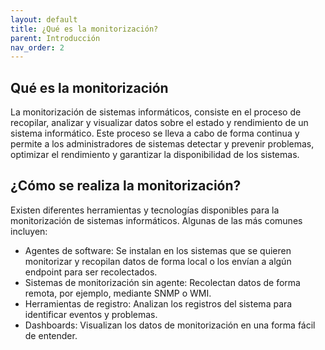 ```yaml
---
layout: default
title: ¿Qué es la monitorización?
parent: Introducción
nav_order: 2
---
```

## Qué es la monitorización

La monitorización de sistemas informáticos, consiste en el proceso de recopilar, analizar y visualizar datos sobre el estado y rendimiento de un sistema informático. Este proceso se lleva a cabo de forma continua y permite a los administradores de sistemas detectar y prevenir problemas, optimizar el rendimiento y garantizar la disponibilidad de los sistemas.

## ¿Cómo se realiza la monitorización?

Existen diferentes herramientas y tecnologías disponibles para la monitorización de sistemas informáticos. Algunas de las más comunes incluyen:

- Agentes de software: Se instalan en los sistemas que se quieren monitorizar y recopilan datos de forma local o los envían a algún endpoint para ser recolectados.
- Sistemas de monitorización sin agente: Recolectan datos de forma remota, por ejemplo, mediante SNMP o WMI.
- Herramientas de registro: Analizan los registros del sistema para identificar eventos y problemas.
- Dashboards: Visualizan los datos de monitorización en una forma fácil de entender.